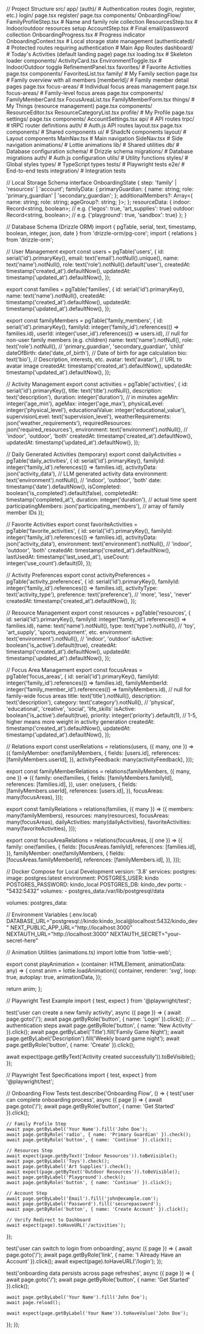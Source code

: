 // Project Structure
src/
  app/
    (auth)/               # Authentication routes (login, register, etc.)
      login/
        page.tsx
      register/
        page.tsx
        components/
          OnboardingFlow/
            FamilyProfileStep.tsx  # Name and family role collection
            ResourcesStep.tsx      # Indoor/outdoor resources setup
            AccountStep.tsx        # Final email/password collection
          OnboardingProgress.tsx   # Progress indicator
          OnboardingContext.tsx    # Local storage state management
    (authenticated)/      # Protected routes requiring authentication
      # Main App Routes
      dashboard/         # Today's Activities (default landing page)
        page.tsx
        loading.tsx      # Skeleton loader
        components/
          ActivityCard.tsx
          EnvironmentToggle.tsx    # Indoor/Outdoor toggle
          RefinementPanel.tsx
      favorites/         # Favorite Activities
        page.tsx
        components/
          FavoritesList.tsx
      family/            # My Family section
        page.tsx         # Family overview with all members
        [memberId]/      # Family member detail pages
          page.tsx
          focus-areas/   # Individual focus areas management
            page.tsx
        focus-areas/     # Family-level focus areas
          page.tsx
        components/
          FamilyMemberCard.tsx
          FocusAreaList.tsx
          FamilyMemberForm.tsx
      things/            # My Things (resource management)
        page.tsx
        components/
          ResourceEditor.tsx
          ResourceCategoryList.tsx
      profile/           # My Profile
        page.tsx
        settings/
          page.tsx
        components/
          AccountSettings.tsx
    api/                 # API routes
      trpc/             # tRPC router definitions
      auth/             # Auth.js API routes
    layout.tsx
    page.tsx
  components/           # Shared components
    ui/                 # ShadcN components
    layout/            # Layout components
      MainNav.tsx      # Main navigation
      SideNav.tsx      # Side navigation
    animations/        # Lottie animations
  lib/                 # Shared utilities
    db/               # Database configuration
      schema/         # Drizzle schema
      migrations/     # Database migrations
    auth/            # Auth.js configuration
    utils/           # Utility functions
  styles/             # Global styles
  types/              # TypeScript types
  tests/              # Playwright tests
    e2e/             # End-to-end tests
    integration/     # Integration tests

// Local Storage Schema
interface OnboardingState {
  step: 'family' | 'resources' | 'account';
  familyData: {
    primaryGuardian: {
      name: string;
      role: 'primary_guardian' | 'secondary_guardian';
    };
    additionalMembers?: Array<{
      name: string;
      role: string;
      ageGroup?: string;
    }>;
  };
  resourceData: {
    indoor: Record<string, boolean>; // e.g. {'legos': true, 'art_supplies': true}
    outdoor: Record<string, boolean>; // e.g. {'playground': true, 'sandbox': true}
  };
}

// Database Schema (Drizzle ORM)
import { pgTable, serial, text, timestamp, boolean, integer, json, date } from 'drizzle-orm/pg-core';
import { relations } from 'drizzle-orm';

// User Management
export const users = pgTable('users', {
  id: serial('id').primaryKey(),
  email: text('email').notNull().unique(),
  name: text('name').notNull(),
  role: text('role').notNull().default('user'),
  createdAt: timestamp('created_at').defaultNow(),
  updatedAt: timestamp('updated_at').defaultNow(),
});

export const families = pgTable('families', {
  id: serial('id').primaryKey(),
  name: text('name').notNull(),
  createdAt: timestamp('created_at').defaultNow(),
  updatedAt: timestamp('updated_at').defaultNow(),
});

export const familyMembers = pgTable('family_members', {
  id: serial('id').primaryKey(),
  familyId: integer('family_id').references(() => families.id),
  userId: integer('user_id').references(() => users.id), // null for non-user family members (e.g. children)
  name: text('name').notNull(),
  role: text('role').notNull(), // 'primary_guardian', 'secondary_guardian', 'child'
  dateOfBirth: date('date_of_birth'), // Date of birth for age calculation
  bio: text('bio'), // Description, interests, etc.
  avatar: text('avatar'), // URL to avatar image
  createdAt: timestamp('created_at').defaultNow(),
  updatedAt: timestamp('updated_at').defaultNow(),
});

// Activity Management
export const activities = pgTable('activities', {
  id: serial('id').primaryKey(),
  title: text('title').notNull(),
  description: text('description'),
  duration: integer('duration'), // in minutes
  ageMin: integer('age_min'),
  ageMax: integer('age_max'),
  physicalLevel: integer('physical_level'),
  educationalValue: integer('educational_value'),
  supervisionLevel: text('supervision_level'),
  weatherRequirements: json('weather_requirements'),
  requiredResources: json('required_resources'),
  environment: text('environment').notNull(), // 'indoor', 'outdoor', 'both'
  createdAt: timestamp('created_at').defaultNow(),
  updatedAt: timestamp('updated_at').defaultNow(),
});

// Daily Generated Activities (temporary)
export const dailyActivities = pgTable('daily_activities', {
  id: serial('id').primaryKey(),
  familyId: integer('family_id').references(() => families.id),
  activityData: json('activity_data'), // LLM generated activity data
  environment: text('environment').notNull(), // 'indoor', 'outdoor', 'both'
  date: timestamp('date').defaultNow(),
  isCompleted: boolean('is_completed').default(false),
  completedAt: timestamp('completed_at'),
  duration: integer('duration'), // actual time spent
  participatingMembers: json('participating_members'), // array of family member IDs
});

// Favorite Activities
export const favoriteActivities = pgTable('favorite_activities', {
  id: serial('id').primaryKey(),
  familyId: integer('family_id').references(() => families.id),
  activityData: json('activity_data'),
  environment: text('environment').notNull(), // 'indoor', 'outdoor', 'both'
  createdAt: timestamp('created_at').defaultNow(),
  lastUsedAt: timestamp('last_used_at'),
  useCount: integer('use_count').default(0),
});

// Activity Preferences
export const activityPreferences = pgTable('activity_preferences', {
  id: serial('id').primaryKey(),
  familyId: integer('family_id').references(() => families.id),
  activityType: text('activity_type'),
  preference: text('preference'), // 'more', 'less', 'never'
  createdAt: timestamp('created_at').defaultNow(),
});

// Resource Management
export const resources = pgTable('resources', {
  id: serial('id').primaryKey(),
  familyId: integer('family_id').references(() => families.id),
  name: text('name').notNull(),
  type: text('type').notNull(), // 'toy', 'art_supply', 'sports_equipment', etc.
  environment: text('environment').notNull(), // 'indoor', 'outdoor'
  isActive: boolean('is_active').default(true),
  createdAt: timestamp('created_at').defaultNow(),
  updatedAt: timestamp('updated_at').defaultNow(),
});

// Focus Area Management
export const focusAreas = pgTable('focus_areas', {
  id: serial('id').primaryKey(),
  familyId: integer('family_id').references(() => families.id),
  familyMemberId: integer('family_member_id').references(() => familyMembers.id), // null for family-wide focus areas
  title: text('title').notNull(),
  description: text('description'),
  category: text('category').notNull(), // 'physical', 'educational', 'creative', 'social', 'life_skills'
  isActive: boolean('is_active').default(true),
  priority: integer('priority').default(1), // 1-5, higher means more weight in activity generation
  createdAt: timestamp('created_at').defaultNow(),
  updatedAt: timestamp('updated_at').defaultNow(),
});

// Relations
export const userRelations = relations(users, ({ many, one }) => ({
  familyMember: one(familyMembers, {
    fields: [users.id],
    references: [familyMembers.userId],
  }),
  activityFeedback: many(activityFeedback),
}));

export const familyMemberRelations = relations(familyMembers, ({ many, one }) => ({
  family: one(families, {
    fields: [familyMembers.familyId],
    references: [families.id],
  }),
  user: one(users, {
    fields: [familyMembers.userId],
    references: [users.id],
  }),
  focusAreas: many(focusAreas),
}));

export const familyRelations = relations(families, ({ many }) => ({
  members: many(familyMembers),
  resources: many(resources),
  focusAreas: many(focusAreas),
  dailyActivities: many(dailyActivities),
  favoriteActivities: many(favoriteActivities),
}));

export const focusAreaRelations = relations(focusAreas, ({ one }) => ({
  family: one(families, {
    fields: [focusAreas.familyId],
    references: [families.id],
  }),
  familyMember: one(familyMembers, {
    fields: [focusAreas.familyMemberId],
    references: [familyMembers.id],
  }),
}));

// Docker Compose for Local Development
version: '3.8'
services:
  postgres:
    image: postgres:latest
    environment:
      POSTGRES_USER: kindo
      POSTGRES_PASSWORD: kindo_local
      POSTGRES_DB: kindo_dev
    ports:
      - "5432:5432"
    volumes:
      - postgres_data:/var/lib/postgresql/data

volumes:
  postgres_data:

// Environment Variables (.env.local)
DATABASE_URL="postgresql://kindo:kindo_local@localhost:5432/kindo_dev"
NEXT_PUBLIC_APP_URL="http://localhost:3000"
NEXTAUTH_URL="http://localhost:3000"
NEXTAUTH_SECRET="your-secret-here"

// Animation Utilities (animations.ts)
import lottie from 'lottie-web';

export const playAnimation = (container: HTMLElement, animationData: any) => {
  const anim = lottie.loadAnimation({
    container,
    renderer: 'svg',
    loop: true,
    autoplay: true,
    animationData,
  });

  return anim;
};

// Playwright Test Example
import { test, expect } from '@playwright/test';

test('user can create a new family activity', async ({ page }) => {
  await page.goto('/');
  await page.getByRole('button', { name: 'Login' }).click();
  // ... authentication steps
  await page.getByRole('button', { name: 'New Activity' }).click();
  await page.getByLabel('Title').fill('Family Game Night');
  await page.getByLabel('Description').fill('Weekly board game night');
  await page.getByRole('button', { name: 'Create' }).click();
  
  await expect(page.getByText('Activity created successfully')).toBeVisible();
});

// Playwright Test Specifications
import { test, expect } from '@playwright/test';

// Onboarding Flow Tests
test.describe('Onboarding Flow', () => {
  test('user can complete onboarding process', async ({ page }) => {
    await page.goto('/');
    await page.getByRole('button', { name: 'Get Started' }).click();
    
    // Family Profile Step
    await page.getByLabel('Your Name').fill('John Doe');
    await page.getByRole('radio', { name: 'Primary Guardian' }).check();
    await page.getByRole('button', { name: 'Continue' }).click();
    
    // Resources Step
    await expect(page.getByText('Indoor Resources')).toBeVisible();
    await page.getByLabel('Toys').check();
    await page.getByLabel('Art Supplies').check();
    await expect(page.getByText('Outdoor Resources')).toBeVisible();
    await page.getByLabel('Playground').check();
    await page.getByRole('button', { name: 'Continue' }).click();
    
    // Account Step
    await page.getByLabel('Email').fill('john@example.com');
    await page.getByLabel('Password').fill('securepassword');
    await page.getByRole('button', { name: 'Create Account' }).click();
    
    // Verify Redirect to Dashboard
    await expect(page).toHaveURL('/activities');
  });

  test('user can switch to login from onboarding', async ({ page }) => {
    await page.goto('/');
    await page.getByRole('link', { name: 'I Already Have an Account' }).click();
    await expect(page).toHaveURL('/login');
  });

  test('onboarding data persists across page refreshes', async ({ page }) => {
    await page.goto('/');
    await page.getByRole('button', { name: 'Get Started' }).click();
    
    await page.getByLabel('Your Name').fill('John Doe');
    await page.reload();
    
    await expect(page.getByLabel('Your Name')).toHaveValue('John Doe');
  });
});